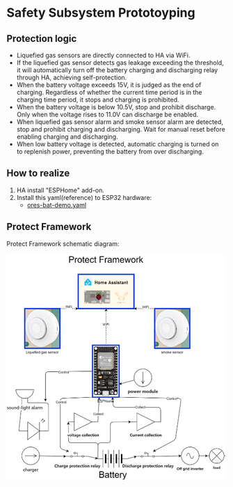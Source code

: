 # Safety Subsystem Prototoyping

## Protection logic

- Liquefied gas sensors are directly connected to HA via WiFi.
- If the liquefied gas sensor detects gas leakage exceeding the threshold, it will automatically turn off the battery charging and discharging relay through HA, achieving self-protection.
- When the battery voltage exceeds 15V, it is judged as the end of charging. Regardless of whether the current time period is in the charging time period, it stops and charging is prohibited.
- When the battery voltage is below 10.5V, stop and prohibit discharge. Only when the voltage rises to 11.0V can discharge be enabled.
- When liquefied gas sensor alarm and smoke sensor alarm are detected, stop and prohibit charging and discharging. Wait for manual reset before enabling charging and discharging.
- When low battery voltage is detected, automatic charging is turned on to replenish power, preventing the battery from over discharging.

## How to realize

1. HA install "ESPHome" add-on.
2. Install this yaml(reference) to ESP32 hardware:
    - [ores-bat-demo.yaml](/Reference_Implementation/Platform/ores-bat-demo.yaml)

## Protect Framework

Protect Framework schematic diagram:

![Protect_Framework](/Reference_Implementation/Platform/assets/Protect_Framework.drawio.png)
